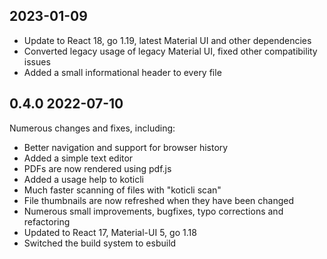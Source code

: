 
## 2023-01-09 ##
- Update to React 18, go 1.19, latest Material UI and other dependencies
- Converted legacy usage of legacy Material UI, fixed other compatibility issues
- Added a small informational header to every file

## 0.4.0 2022-07-10 ##

Numerous changes and fixes, including:

- Better navigation and support for browser history
- Added a simple text editor
- PDFs are now rendered using pdf.js
- Added a usage help to koticli
- Much faster scanning of files with "koticli scan"
- File thumbnails are now refreshed when they have been changed
- Numerous small improvements, bugfixes, typo corrections and refactoring
- Updated to React 17, Material-UI 5, go 1.18
- Switched the build system to esbuild

